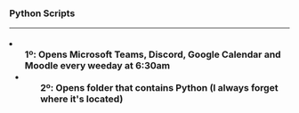 <h3> Python Scripts
  <hr>
 
<li>
  <ul>1º: Opens Microsoft Teams, Discord, Google Calendar and Moodle every weeday at 6:30am
<li>
  <ul>2º: Opens folder that contains Python (I always forget where it's located)
